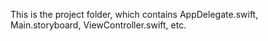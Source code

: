 This is the project folder, which contains AppDelegate.swift, Main.storyboard, ViewController.swift, etc. 
